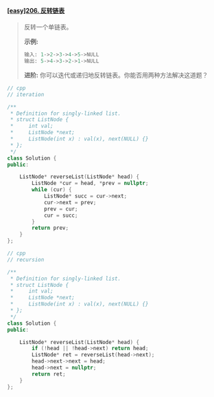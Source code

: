 #### [[easy]206. 反转链表](https://leetcode-cn.com/problems/reverse-linked-list/)

> 反转一个单链表。
>
> **示例:**
>
> ```python
> 输入: 1->2->3->4->5->NULL
> 输出: 5->4->3->2->1->NULL
> ```
>
> **进阶:**
> 你可以迭代或递归地反转链表。你能否用两种方法解决这道题？



```cpp
// cpp
// iteration

/**
 * Definition for singly-linked list.
 * struct ListNode {
 *     int val;
 *     ListNode *next;
 *     ListNode(int x) : val(x), next(NULL) {}
 * };
 */
class Solution {
public:

    ListNode* reverseList(ListNode* head) {
        ListNode *cur = head, *prev = nullptr;
        while (cur) {
            ListNode* succ = cur->next;
            cur->next = prev;
            prev = cur;
            cur = succ;
        }
        return prev;
    }
};
```



```cpp
// cpp
// recursion

/**
 * Definition for singly-linked list.
 * struct ListNode {
 *     int val;
 *     ListNode *next;
 *     ListNode(int x) : val(x), next(NULL) {}
 * };
 */
class Solution {
public:

    ListNode* reverseList(ListNode* head) {
        if (!head || !head->next) return head;
        ListNode* ret = reverseList(head->next);
        head->next->next = head;
        head->next = nullptr;
        return ret;
    }
};
```

